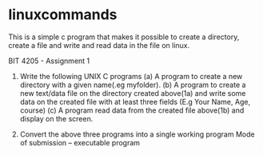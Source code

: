 # linuxcommands
This is a simple c program that makes it possible to create a directory, create a file and write and read data in the file on linux.

BIT 4205 - Assignment 1 
1.	Write  the following UNIX C programs 
(a)	A program to create a new directory with a given name(.eg myfolder). 
(b)	A program to create a new text/data file on the directory created above(1a) and write some data on the created file with at least three fields  (E.g Your Name, Age, course) 
(c)	A program read data from the created file above(1b) and display on the screen. 
 
2.	Convert the above three programs into a single working program 
Mode of submission – executable program 
